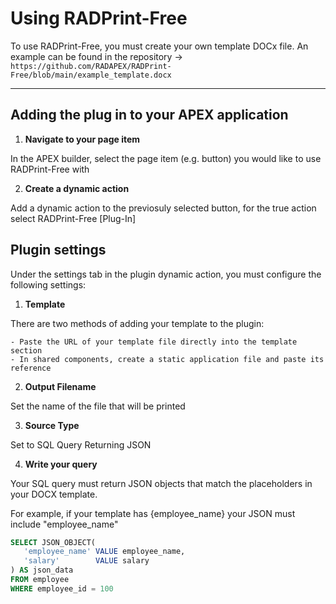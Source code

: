 # Using RADPrint-Free

To use RADPrint-Free, you must create your own template DOCx file. An example can be found in the repository -> `https://github.com/RADAPEX/RADPrint-Free/blob/main/example_template.docx`

---

## Adding the plug in to your APEX application

1. **Navigate to your page item**

In the APEX builder, select the page item (e.g. button) you would like to use RADPrint-Free with

2. **Create a dynamic action**

Add a dynamic action to the previosuly selected button, for the true action select RADPrint-Free [Plug-In]
 
## Plugin settings

Under the settings tab in the plugin dynamic action, you must configure the following settings:

1. **Template**

There are two methods of adding your template to the plugin:

    - Paste the URL of your template file directly into the template section
    - In shared components, create a static application file and paste its reference

2. **Output Filename**

Set the name of the file that will be printed

3. **Source Type**

Set to SQL Query Returning JSON

4. **Write your query**
 
Your SQL query must return JSON objects that match the placeholders in your DOCX template.

For example, if your template has {employee_name} your JSON must include "employee_name"

```sql
SELECT JSON_OBJECT(
   'employee_name' VALUE employee_name,
   'salary'        VALUE salary
) AS json_data
FROM employee
WHERE employee_id = 100
```